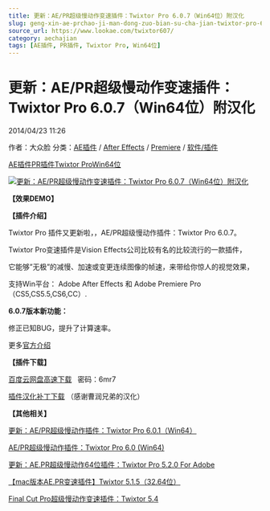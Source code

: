 ```yaml
---
title: 更新：AE/PR超级慢动作变速插件：Twixtor Pro 6.0.7（Win64位）附汉化
slug: geng-xin-ae-prchao-ji-man-dong-zuo-bian-su-cha-jian-twixtor-pro-6-0-7-win64wei-fu-yi-hua
source_url: https://www.lookae.com/twixtor607/
category: aechajian
tags: [AE插件, PR插件, Twixtor Pro, Win64位]
---
```

# 更新：AE/PR超级慢动作变速插件：Twixtor Pro 6.0.7（Win64位）附汉化

2014/04/23 11:26

作者：大众脸
分类：[AE插件](https://www.lookae.com/after-effects/aechajian/) / [After Effects](https://www.lookae.com/after-effects/) / [Premiere](https://www.lookae.com/qitarjcj/premierezy/) / [软件/插件](https://www.lookae.com/qitarjcj/)

[AE插件](https://www.lookae.com/tag/ae%e6%8f%92%e4%bb%b6/)[PR插件](https://www.lookae.com/tag/pr%e6%8f%92%e4%bb%b6/)[Twixtor Pro](https://www.lookae.com/tag/twixtor-pro/)[Win64位](https://www.lookae.com/tag/win64%e4%bd%8d/)

[![更新：AE/PR超级慢动作变速插件：Twixtor Pro 6.0.7（Win64位）附汉化](https://www.lookae.com/wp-content/uploads/2014/04/twixtor607.jpg "更新：AE/PR超级慢动作变速插件：Twixtor Pro 6.0.7（Win64位）附汉化-LookAE.com")](https://www.lookae.com/wp-content/uploads/2014/04/twixtor607.jpg)

**【效果DEMO】**

**【插件介绍】**

Twixtor Pro 插件又更新啦，，AE/PR超级慢动作插件：Twixtor Pro 6.0.7。

Twixtor Pro变速插件是Vision Effects公司比较有名的比较流行的一款插件，

它能够”无极”的减慢、加速或变更连续图像的帧速，来带给你惊人的视觉效果，

支持Win平台： Adobe After Effects 和 Adobe Premiere Pro （CS5,CS5.5,CS6,CC）.

**6.0.7版本新功能：**

修正已知BUG，提升了计算速率。

更多[官方介绍](http://revisionfx.com/products/twixtor/overview/)

**【插件下载】**

[百度云网盘高速下载](https://pan.baidu.com/s/1qW38jKS)   密码：6mr7

[插件汉化补丁下载](https://www.400gb.com/file/64560954) （感谢曹润兄弟的汉化）

**【其他相关】**

[更新：AE/PR超级慢动作插件：Twixtor Pro 6.0.1（Win64）](https://www.lookae.com/twixtor-601/)

[AE/PR超级慢动作插件：Twixtor Pro 6.0 (](https://www.lookae.com/twixtor6/)[Win64)](https://www.lookae.com/twixtor6/)

[更新：AE.PR超级慢动作64位插件：Twixtor Pro 5.2.0 For Adobe](https://www.lookae.com/twixtor-52/)

[【mac版本AE.PR变速插件】Twixtor 5.1.5（32.64位）](https://www.lookae.com/twixtor515/)

[Final Cut Pro超级慢动作变速插件：Twixtor 5.](https://www.lookae.com/fcpx-twixtor54/)[4](https://www.lookae.com/fcpx-twixtor54/)
